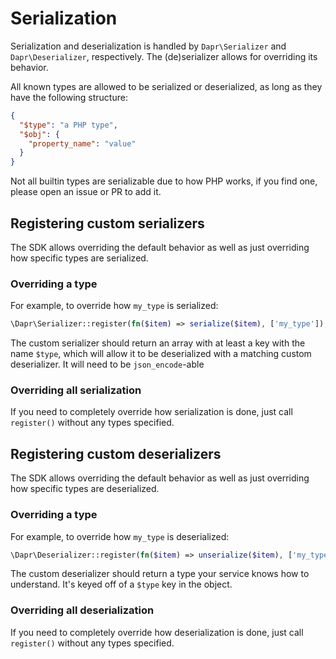 # Serialization

Serialization and deserialization is handled by
`Dapr\Serializer` and `Dapr\Deserializer`, respectively. The (de)serializer allows for overriding its behavior.

All known types are allowed to be serialized or deserialized, as long as they have the following structure:

```json
{
  "$type": "a PHP type",
  "$obj": {
    "property_name": "value"
  }
}
```

Not all builtin types are serializable due to how PHP works, if you find one, please open an issue or PR to add it.

## Registering custom serializers

The SDK allows overriding the default behavior as well as just overriding how specific types are serialized.

### Overriding a type

For example, to override how `my_type` is serialized:

```php
\Dapr\Serializer::register(fn($item) => serialize($item), ['my_type']);
```

The custom serializer should return an array with at least a key with the name `$type`, which will allow it to be
deserialized with a matching custom deserializer. It will need to be `json_encode`-able

### Overriding all serialization

If you need to completely override how serialization is done, just call `register()` without any types specified.

## Registering custom deserializers

The SDK allows overriding the default behavior as well as just overriding how specific types are deserialized.

### Overriding a type

For example, to override how `my_type` is deserialized:

```php
\Dapr\Deserializer::register(fn($item) => unserialize($item), ['my_type']);
```

The custom deserializer should return a type your service knows how to understand. It's keyed off of a `$type` key in
the object.

### Overriding all deserialization

If you need to completely override how deserialization is done, just call `register()` without any types specified.
